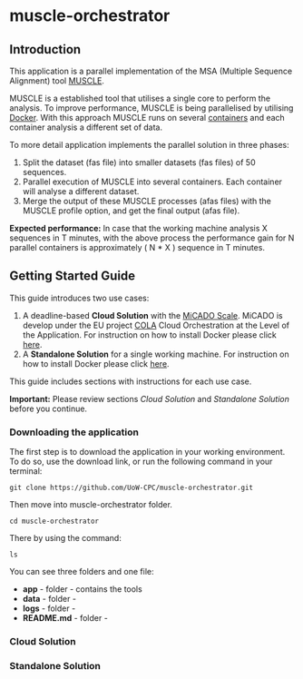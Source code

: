 # muscle-orchestrator

## Introduction
This application is a parallel implementation of the MSA (Multiple Sequence Alignment) tool [MUSCLE](https://www.drive5.com/muscle/).

MUSCLE is a established tool that utilises a single core to perform the analysis. To improve performance, MUSCLE is being parallelised by utilising [Docker](https://www.docker.com/).
With this approach MUSCLE runs on several [containers](https://www.docker.com/resources/what-container) and each container analysis a different set of data.

To more detail application implements the parallel solution in three phases:
1. Split the dataset (fas file) into smaller datasets (fas files) of 50 sequences.
2. Parallel execution of MUSCLE into several containers. Each container will analyse a different dataset.
3. Merge the output of these MUSCLE processes (afas files) with the MUSCLE profile option, and get the final output (afas file).

__Expected performance:__
In case that the working machine analysis X sequences in T minutes, with the above process the performance gain for N parallel containers is approximately ( N * X ) sequence in T minutes.

## Getting Started Guide

This guide introduces two use cases:
1. A deadline-based __Cloud Solution__ with the [MiCADO Scale](https://micado-scale.eu/). MiCADO is develop under the EU project [COLA](https://project-cola.eu/) Cloud Orchestration at the Level of the Application. For instruction on how to install Docker please click [here](https://micado-scale.readthedocs.io/en/latest/).
2. A __Standalone Solution__ for a single working machine. For instruction on how to install Docker please click [here](https://docs.docker.com/get-docker/).

This guide includes sections with instructions for each use case.

__Important:__ Please review sections _Cloud Solution_ and _Standalone Solution_ before you continue.


### Downloading the application
The first step is to download the application in your working environment.
To do so, use the download link, or run the following command in your terminal:
 ```
git clone https://github.com/UoW-CPC/muscle-orchestrator.git
 ```

Then move into muscle-orchestrator folder.
 ```
cd muscle-orchestrator
 ```

There by using the command:
 ```
ls
 ```

You can see three folders and one file:
* __app__ - folder - contains the tools
* __data__ - folder -
* __logs__ - folder -
* __README.md__ - folder -

### Cloud Solution

### Standalone Solution